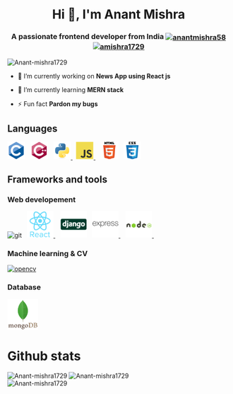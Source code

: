 <h1 align="center">Hi 👋, I'm Anant Mishra</h1>
<h3 align="center">A passionate frontend developer from India
<a href="https://instagram.com/anantmishra58" target="blank"><img align="center" src="https://raw.githubusercontent.com/rahuldkjain/github-profile-readme-generator/master/src/images/icons/Social/instagram.svg" alt="anantmishra58" height="30" width="40" /></a>
<a href="https://www.codechef.com/users/amishra1729" target="blank"><img align="center" src="https://cdn.jsdelivr.net/npm/simple-icons@3.1.0/icons/codechef.svg" alt="amishra1729" height="30" width="40" /></a></h3>

<p align="left"> <img src="https://komarev.com/ghpvc/?username=Anant-mishra1729&label=Profile%20views&color=0e75b6&style=flat" alt="Anant-mishra1729" /> </p>

- 🔭 I’m currently working on **News App using React js**

- 🌱 I’m currently learning **MERN stack**

- ⚡ Fun fact **Pardon my bugs**
<h2 align="left">Languages</h2>
<p align="left">
<img src = "https://raw.githubusercontent.com/devicons/devicon/master/icons/c/c-original.svg" width = "40" height = "40">&nbsp;&nbsp;
<img src = "https://raw.githubusercontent.com/devicons/devicon/master/icons/cplusplus/cplusplus-original.svg" width = "40" height = "40">&nbsp;&nbsp;
<a href="https://www.python.org" target="_blank"> <img src="https://raw.githubusercontent.com/devicons/devicon/master/icons/python/python-original.svg" alt="python" width="40" height="40"/> </a>&nbsp;
<a href="https://developer.mozilla.org/en-US/docs/Web/JavaScript" target="_blank"> <img src="https://raw.githubusercontent.com/devicons/devicon/master/icons/javascript/javascript-original.svg" alt="javascript" width="40" height="40"/> </a>&nbsp;&nbsp;
<img src = "https://raw.githubusercontent.com/devicons/devicon/master/icons/html5/html5-original-wordmark.svg" width = "40" height = "40">&nbsp;&nbsp;
<a href="https://www.w3schools.com/css/" target="_blank"> <img src="https://raw.githubusercontent.com/devicons/devicon/master/icons/css3/css3-original-wordmark.svg" alt="css3" width="40" height="40"/> </a> 
</p>

<h2 align="left">Frameworks and tools</h2>
<h3>Web developement</h3>
<p>
<img src="https://www.vectorlogo.zone/logos/git-scm/git-scm-icon.svg" alt="git" width="50" height="50"/>&nbsp;&nbsp;
<a href="https://reactjs.org/" target="_blank"> <img src="https://raw.githubusercontent.com/devicons/devicon/master/icons/react/react-original-wordmark.svg" alt="react" width="60" height="60"/> </a>&nbsp;&nbsp;
<a href="https://www.djangoproject.com/" target="_blank" > <img src="https://raw.githubusercontent.com/devicons/devicon/master/icons/django/django-original.svg" alt="django" width="60" height="60"/></a>&nbsp;&nbsp;
<a href="https://expressjs.com" target="_blank"> <img src="https://raw.githubusercontent.com/devicons/devicon/master/icons/express/express-original-wordmark.svg" alt="express" width="60" height="60"/> </a> <a href="https://git-scm.com/" target="_blank"></a>&nbsp;&nbsp;
<a href="https://nodejs.org" target="_blank"> <img src="https://raw.githubusercontent.com/devicons/devicon/master/icons/nodejs/nodejs-original-wordmark.svg" alt="nodejs" width="60" height="60"/> </a>&nbsp;&nbsp;
</p>
<h3>Machine learning & CV</h3>
<p>
<a href="https://opencv.org/" target="_blank"> <img src="https://www.vectorlogo.zone/logos/opencv/opencv-icon.svg" alt="opencv" width="45" height="45"/></a>&nbsp;&nbsp;
</p>

<h3>Database</h3>
<a href="https://www.mongodb.com/" target="_blank"> <img src="https://raw.githubusercontent.com/devicons/devicon/master/icons/mongodb/mongodb-original-wordmark.svg" alt="mongodb" width="70" height="70"/> </a>

<h1>Github stats</h1>
<img src="https://github-readme-stats.vercel.app/api?username=Anant-mishra1729&show_icons=true&theme=dracula&hide_border=true" alt="Anant-mishra1729" />
<img src="https://github-readme-streak-stats.herokuapp.com/?user=Anant-mishra1729&theme=dracula&hide_border=true" alt="Anant-mishra1729" />
<div><img align="left" src="https://github-readme-stats.vercel.app/api/top-langs?username=Anant-mishra1729&show_icons=true&locale=en&layout=compact&theme=dracula&hide_border=true" alt="Anant-mishra1729" />
